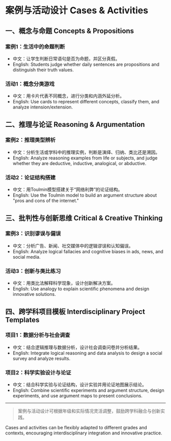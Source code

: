 # 案例与活动设计 Cases & Activities

## 一、概念与命题 Concepts & Propositions
### 案例1：生活中的命题判断
- 中文：让学生判断日常语句是否为命题，并区分真假。
- English: Students judge whether daily sentences are propositions and distinguish their truth values.

### 活动1：概念分类游戏
- 中文：用卡片代表不同概念，进行分类和内涵外延分析。
- English: Use cards to represent different concepts, classify them, and analyze intension/extension.

## 二、推理与论证 Reasoning & Argumentation
### 案例2：推理类型辨析
- 中文：分析生活或学科中的推理实例，判断是演绎、归纳、类比还是溯因。
- English: Analyze reasoning examples from life or subjects, and judge whether they are deductive, inductive, analogical, or abductive.

### 活动2：论证结构搭建
- 中文：用Toulmin模型搭建关于“网络利弊”的论证结构。
- English: Use the Toulmin model to build an argument structure about "pros and cons of the internet."

## 三、批判性与创新思维 Critical & Creative Thinking
### 案例3：识别谬误与偏误
- 中文：分析广告、新闻、社交媒体中的逻辑谬误和认知偏误。
- English: Analyze logical fallacies and cognitive biases in ads, news, and social media.

### 活动3：创新与类比练习
- 中文：用类比法解释科学现象，设计创新解决方案。
- English: Use analogy to explain scientific phenomena and design innovative solutions.

## 四、跨学科项目模板 Interdisciplinary Project Templates
### 项目1：数据分析与社会调查
- 中文：结合逻辑推理与数据分析，设计社会调查问卷并分析结果。
- English: Integrate logical reasoning and data analysis to design a social survey and analyze results.

### 项目2：科学实验设计与论证
- 中文：结合科学实验与论证结构，设计实验并用论证地图展示结论。
- English: Combine scientific experiments and argument structure, design experiments, and use argument maps to present conclusions.

---

> 案例与活动设计可根据年级和实际情况灵活调整，鼓励跨学科融合与创新实践。

Cases and activities can be flexibly adapted to different grades and contexts, encouraging interdisciplinary integration and innovative practice. 